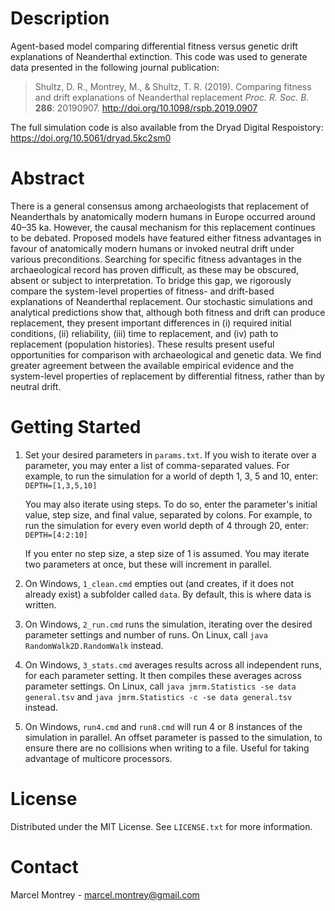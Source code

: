 # Description
Agent-based model comparing differential fitness versus genetic drift explanations of Neanderthal extinction. This code was used to generate data presented in the following journal publication:
> Shultz, D. R., Montrey, M., & Shultz, T. R. (2019). Comparing fitness and drift explanations of Neanderthal replacement *Proc. R. Soc. B.* **286**: 20190907. http://doi.org/10.1098/rspb.2019.0907

The full simulation code is also available from the Dryad Digital Respoistory: https://doi.org/10.5061/dryad.5kc2sm0

# Abstract
There is a general consensus among archaeologists that replacement of Neanderthals by anatomically modern humans in Europe occurred around 40–35 ka. However, the causal mechanism for this replacement continues to be debated. Proposed models have featured either fitness advantages in favour of anatomically modern humans or invoked neutral drift under various preconditions. Searching for specific fitness advantages in the archaeological record has proven difficult, as these may be obscured, absent or subject to interpretation. To bridge this gap, we rigorously compare the system-level properties of fitness- and drift-based explanations of Neanderthal replacement. Our stochastic simulations and analytical predictions show that, although both fitness and drift can produce replacement, they present important differences in (i) required initial conditions, (ii) reliability, (iii) time to replacement, and (iv) path to replacement (population histories). These results present useful opportunities for comparison with archaeological and genetic data. We find greater agreement between the available empirical evidence and the system-level properties of replacement by differential fitness, rather than by neutral drift.

# Getting Started
1. Set your desired parameters in `params.txt`. If you wish to iterate over a parameter, you may enter a list of comma-separated values. For example, to run the simulation for a world of depth 1, 3, 5 and 10, enter:
	`DEPTH=[1,3,5,10]`

	You may also iterate using steps. To do so, enter the parameter's initial value, step size, and final value, separated by colons. For example, to run the simulation for every even world depth of 4 through 20, enter:
	`DEPTH=[4:2:10]`

	If you enter no step size, a step size of 1 is assumed. You may iterate two parameters at once, but these will increment in parallel.

2. On Windows, `1_clean.cmd` empties out (and creates, if it does not already exist) a subfolder called `data`. By default, this is where data is written.

3. On Windows, `2_run.cmd` runs the simulation, iterating over the desired parameter settings and number of runs. On Linux, call `java RandomWalk2D.RandomWalk` instead.

4. On Windows, `3_stats.cmd` averages results across all independent runs, for each parameter setting. It then compiles these averages across parameter settings. On Linux, call `java jmrm.Statistics -se data general.tsv` and `java jmrm.Statistics -c -se data general.tsv` instead.

5. On Windows, `run4.cmd` and `run8.cmd` will run 4 or 8 instances of the simulation in parallel. An offset parameter is passed to the simulation, to ensure there are no collisions when writing to a file. Useful for taking advantage of multicore processors.

# License
Distributed under the MIT License. See `LICENSE.txt` for more information.

# Contact
Marcel Montrey - marcel.montrey@gmail.com
